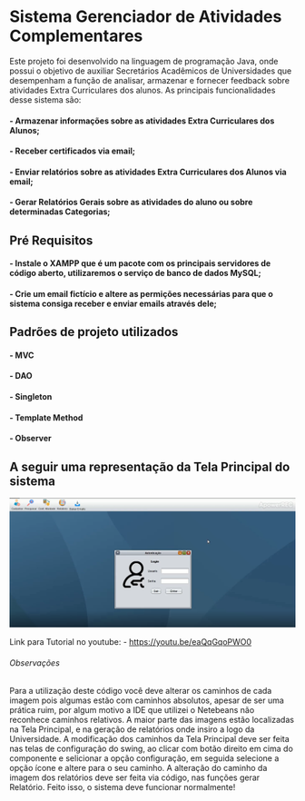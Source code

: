 # Sistema Gerenciador de Atividades Complementares

Este projeto foi desenvolvido na linguagem de programação Java, onde possui o objetivo de auxiliar Secretários Acadêmicos de Universidades que desempenham a função de analisar, armazenar e fornecer feedback sobre atividades Extra Curriculares dos alunos. As principais funcionalidades desse sistema são:
 
#### - Armazenar informações sobre as atividades Extra Curriculares dos Alunos;
#### - Receber certificados via email;
#### - Enviar relatórios sobre as atividades Extra Curriculares dos Alunos via email;
#### - Gerar Relatórios Gerais sobre as atividades do aluno ou sobre determinadas Categorias;

## Pré Requisitos

#### - Instale o XAMPP que é um pacote com os principais servidores de código aberto, utilizaremos o serviço de banco de dados MySQL;
#### - Crie um email fictício e altere as permições necessárias para que o sistema consiga receber e enviar emails através dele;


## Padrões de projeto utilizados

#### - MVC
#### - DAO
#### - Singleton
#### - Template Method
#### - Observer


## A seguir uma representação da Tela Principal do sistema

![alt text](https://github.com/WillianaLeite/gerenciarAtividadesComplementares/blob/master/Image_TelaInicial.PNG)




Link para Tutorial no youtube: - https://youtu.be/eaQqGqoPWO0





###### Observações
Para a utilização deste código você deve alterar os caminhos de cada imagem pois algumas estão com caminhos absolutos, apesar de ser uma prática ruim, por algum motivo a IDE que utilizei o Netebeans não reconhece caminhos relativos. A maior parte das imagens estão localizadas na Tela Principal, e na geração de relatórios onde insiro a logo da Universidade. A modificação dos caminhos da Tela Principal deve ser feita nas telas de configuração do swing, ao clicar com botão direito em cima do componente e selicionar a opção configuração, em seguida selecione a opção ícone e altere para o seu caminho. A alteração do caminho da imagem dos relatórios deve ser feita via código, nas funções gerar Relatório. Feito isso, o sistema deve funcionar normalmente!  

